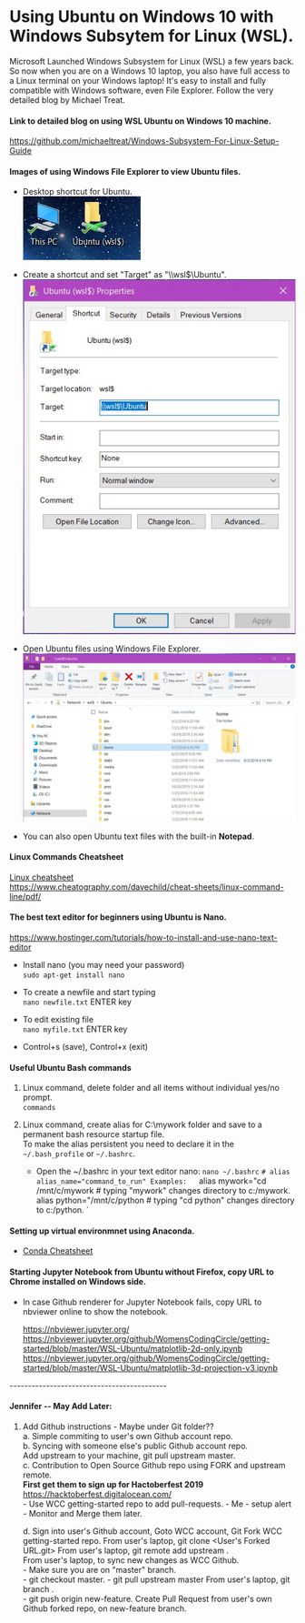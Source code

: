 # Using Ubuntu on Windows 10 with Windows Subsytem for Linux (WSL).  

Microsoft Launched Windows Subsystem for Linux (WSL) a few years back. 
So now when you are on a Windows 10 laptop, you also have full access to a Linux terminal on your Windows laptop! 
It's easy to install and fully compatible with Windows software, even File Explorer.  Follow the very detailed blog by Michael Treat.

#### Link to detailed blog on using WSL Ubuntu on Windows 10 machine.  

https://github.com/michaeltreat/Windows-Subsystem-For-Linux-Setup-Guide  

  
#### Images of using Windows File Explorer to view Ubuntu files.  

 - Desktop shortcut for Ubuntu.  
   ![shortcuts](img-shortcut.jpg)  

     
 - Create a shortcut and set "Target" as "\\\wsl$\Ubuntu".  
   ![Shortcut Properties view](img-shortcut-properties.jpg)  

   
 - Open Ubuntu files using Windows File Explorer.   
   ![Ubuntu folder in File Explorer](img-file-explorer.jpg)    

   
 - You can also open Ubuntu text files with the built-in **Notepad**.  

#### Linux Commands Cheatsheet  

[Linux cheatsheet](davechild_linux-command-line.pdf)  
https://www.cheatography.com/davechild/cheat-sheets/linux-command-line/pdf/  

#### The best text editor for beginners using Ubuntu is Nano.  

https://www.hostinger.com/tutorials/how-to-install-and-use-nano-text-editor  

 - Install nano (you may need your password)   
   ```sudo apt-get install nano ```  
   
 - To create a newfile and start typing   
   ```nano newfile.txt``` ENTER key  

 - To edit existing file   
   ```nano myfile.txt``` ENTER key   
 
 - Control+s (save), Control+x (exit)  

#### Useful Ubuntu Bash commands  

 1. Linux command, delete folder and all items without individual yes/no prompt.  
    `commands`
 
 1. Linux command, create alias for C:\mywork folder and save to a permanent bash resource startup file.  
    To make the alias persistent you need to declare it in the `~/.bash_profile` or `~/.bashrc`. 
     * Open the ~/.bashrc in your text editor nano:
       `nano ~/.bashrc`
       `# alias alias_name="command_to_run"
       Examples:  
       `alias mywork="cd /mnt/c/mywork  # typing "mywork" changes directory to c:/mywork. `
       `alias python="/mnt/c/python  # typing "cd python" changes directory to c:/python. `

#### Setting up virtual environmnet using Anaconda. 
 - [Conda Cheatsheet](conda-cheatsheet.pdf)

#### Starting Jupyter Notebook from Ubuntu without Firefox, copy URL to Chrome installed on Windows side.  

 * In case Github renderer for Jupyter Notebook fails, copy URL to nbviewer online to show the notebook.  
 
    https://nbviewer.jupyter.org/  
    https://nbviewer.jupyter.org/github/WomensCodingCircle/getting-started/blob/master/WSL-Ubuntu/matplotlib-2d-only.ipynb  
    https://nbviewer.jupyter.org/github/WomensCodingCircle/getting-started/blob/master/WSL-Ubuntu/matplotlib-3d-projection-v3.ipynb  
   

\-------------------------------------------  

#### Jennifer -- May Add Later:  
 
 1. Add Github instructions - Maybe under Git folder??  
    a. Simple commiting to user's own Github account repo.  
    b. Syncing with someone else's public Github account repo.  
       Add upstream to your machine, git pull upstream master.   
    c. Contribution to Open Source Github repo using FORK and upstream remote.  
       **First get them to sign up for Hactoberfest 2019**
       https://hacktoberfest.digitalocean.com/  
        - Use WCC getting-started repo to add pull-requests. 
        - Me - setup alert - Monitor and Merge them later.  
        
    d. Sign into user's Github account, Goto WCC account, Git Fork WCC getting-started repo.
       From user's laptop, git clone <User's Forked URL.git>
       From user's laptop, git remote add upstream <WCC getting-started repo.git>.  
       From user's laptop, to sync new changes as WCC Github.  
        - Make sure you are on "master" branch.  
        -  git checkout master. 
        -  git pull upstream master
       From user's laptop, git branch <new-feature>.  
        - git push origin new-feature. 
       Create Pull Request from user's own Github forked repo, on new-feature branch.  
 

    
